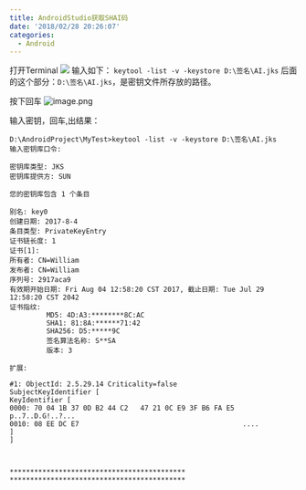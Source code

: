 ```yaml
---
title: AndroidStudio获取SHAI码
date: '2018/02/28 20:26:07'
categories:
  - Android
---
```


打开Terminal
![](http://upload-images.jianshu.io/upload_images/7177220-f01db1cb6fa75869.png?imageMogr2/auto-orient/strip%7CimageView2/2/w/1240)
输入如下：
`keytool -list -v -keystore D:\签名\AI.jks`
后面的这个部分：`D:\签名\AI.jks`，是密钥文件所存放的路径。

按下回车
![image.png](http://upload-images.jianshu.io/upload_images/7177220-388cf6f2f2888115.png?imageMogr2/auto-orient/strip%7CimageView2/2/w/1240)

输入密钥，回车,出结果：

```
D:\AndroidProject\MyTest>keytool -list -v -keystore D:\签名\AI.jks
输入密钥库口令:

密钥库类型: JKS
密钥库提供方: SUN

您的密钥库包含 1 个条目

别名: key0
创建日期: 2017-8-4
条目类型: PrivateKeyEntry
证书链长度: 1
证书[1]:
所有者: CN=William
发布者: CN=William
序列号: 2917aca9
有效期开始日期: Fri Aug 04 12:58:20 CST 2017, 截止日期: Tue Jul 29 12:58:20 CST 2042
证书指纹:
         MD5: 4D:A3:********8C:AC
         SHA1: 81:8A:******71:42
         SHA256: D5:*****9C
         签名算法名称: S**SA
         版本: 3

扩展:

#1: ObjectId: 2.5.29.14 Criticality=false
SubjectKeyIdentifier [
KeyIdentifier [
0000: 70 04 1B 37 0D B2 44 C2   47 21 0C E9 3F B6 FA E5  p..7..D.G!..?...
0010: 08 EE DC E7                                        ....
]
]



*******************************************
*******************************************




```
                                                                                                                                                                                                                                                                                                                                                                                                                                                                                                                                                                                                                                                                                                                                                                                                                                                                                                                                                                                                                                                                                                                                                                                                                                                                                                                                                                                                                                                                                                                                                                                                                                                                                                                                                                                                                                                                                                                                                                                                                                                                                                                                                                                                                                                                                                                                                                                                                                                                                                                                                                                                                                                                                                                                                                                                                                                                                                                                                                                                                                                                                                                                                                                                                                                                                                                                                                                                                                                                                                                                                                                                                                                                                                                                                                                                                                                                                                                                                                                                                                                                                                                                                                                                                                                                                                                                                                                                                                                                                                                                                                                                                                                                                                                                                                                                                                                                                                                                                                                                                                                                                                                                                                                                                                                                                                                                                                                                                                                                                                                                                                                                                                                                                                                                                                                                                                                                                                                                                                                                                                                                                                                                                                                                                                                                                                                                                                                                                                                                                                                                                                                                                                                                                                                                                                                                                                                                                                                                                                                                                                                                                                                                                                                                                                                                                                                                                                                                                                                                                                                                                                                                                                                                                                                                                                                                                                                                                                                                                                                                                                                                                                                                                                                                                                                                                                                                                                                                                                                                                                                                                                                                                                                                                                                                                                                                                                                                                                                                                                                                                                                                                                                                                                                                